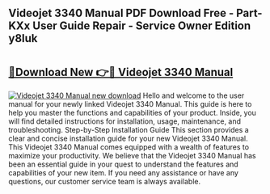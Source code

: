 ## Videojet 3340 Manual PDF Download Free - Part-KXx User Guide Repair - Service Owner Edition y8Iuk

# <h2><a href="http://bc99040.oget.top/?id=Videojet+3340+Manual">🔗Download New 👉🔴 Videojet 3340 Manual</a></h2>

[![Videojet 3340 Manual new download](https://i.imgur.com/5g1atiW.png)](http://bc99040.oget.top/?id=Videojet+3340+Manual)
Hello and welcome to the user manual for your newly linked Videojet 3340 Manual. This guide is here to help you master the functions and capabilities of your product. Inside, you will find detailed instructions for installation, usage, maintenance, and troubleshooting. Step-by-Step Installation Guide This section provides a clear and concise installation guide for your new Videojet 3340 Manual. This Videojet 3340 Manual comes equipped with a wealth of features to maximize your productivity. We believe that the Videojet 3340 Manual has been an essential guide in your quest to understand the features and capabilities of your new item. If you need any assistance or have any questions, our customer service team is always available.
